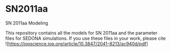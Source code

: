 # SN2011aa
SN 2011aa Modeling

This repository contains all the models for SN 2011aa and the parameter files for SEDONA simulations.
If you use these files in your work, please cite ![https://iopscience.iop.org/article/10.3847/2041-8213/ac940d/pdf]
